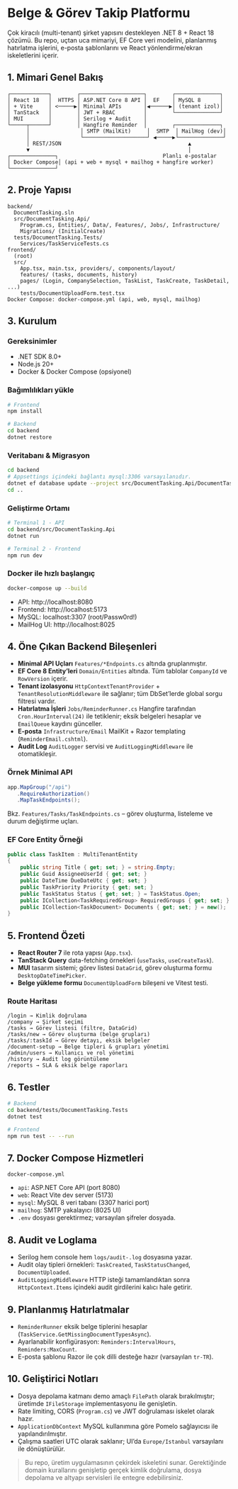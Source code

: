 # Belge & Görev Takip Platformu

Çok kiracılı (multi-tenant) şirket yapısını destekleyen .NET 8 + React 18 çözümü. Bu repo, uçtan uca mimariyi, EF Core veri modelini, planlanmış hatırlatma işlerini, e-posta şablonlarını ve React yönlendirme/ekran iskeletlerini içerir.

## 1. Mimari Genel Bakış
```
┌────────────┐        ┌────────────────────┐        ┌──────────────┐
│ React 18   │  HTTPS │ ASP.NET Core 8 API │  EF    │ MySQL 8      │
│ + Vite     │ <─────▶│ Minimal APIs       │◀──────▶│ (tenant izol)│
│ TanStack   │        │ JWT + RBAC         │        └──────────────┘
│ MUI        │        │ Serilog + Audit    │
└─────┬──────┘        │ Hangfire Reminder  │        ┌──────────────┐
      │                │ SMTP (MailKit)     │  SMTP  │ MailHog (dev)│
      │                └────────────────────┘ ◀─────▶└──────────────┘
      │ REST/JSON                                        ▲
      ▼                                                  │
┌──────────────┐                                 Planlı e-postalar
│ Docker Compose│ (api + web + mysql + mailhog + hangfire worker)
└──────────────┘
```

## 2. Proje Yapısı
```
backend/
  DocumentTasking.sln
  src/DocumentTasking.Api/
    Program.cs, Entities/, Data/, Features/, Jobs/, Infrastructure/
    Migrations/ (InitialCreate)
  tests/DocumentTasking.Tests/
    Services/TaskServiceTests.cs
frontend/
  (root)
  src/
    App.tsx, main.tsx, providers/, components/layout/
    features/ (tasks, documents, history)
    pages/ (Login, CompanySelection, TaskList, TaskCreate, TaskDetail, ...)
    tests/DocumentUploadForm.test.tsx
Docker Compose: docker-compose.yml (api, web, mysql, mailhog)
```

## 3. Kurulum
### Gereksinimler
- .NET SDK 8.0+
- Node.js 20+
- Docker & Docker Compose (opsiyonel)

### Bağımlılıkları yükle
```bash
# Frontend
npm install

# Backend
cd backend
dotnet restore
```

### Veritabanı & Migrasyon
```bash
cd backend
# Appsettings içindeki bağlantı mysql:3306 varsayılanıdır.
dotnet ef database update --project src/DocumentTasking.Api/DocumentTasking.Api.csproj
cd ..
```

### Geliştirme Ortamı
```bash
# Terminal 1 - API
cd backend/src/DocumentTasking.Api
dotnet run

# Terminal 2 - Frontend
npm run dev
```

### Docker ile hızlı başlangıç
```bash
docker-compose up --build
```
- API: http://localhost:8080
- Frontend: http://localhost:5173
- MySQL: localhost:3307 (root/Passw0rd!)
- MailHog UI: http://localhost:8025

## 4. Öne Çıkan Backend Bileşenleri
- **Minimal API Uçları** `Features/*Endpoints.cs` altında gruplanmıştır.
- **EF Core 8 Entity’leri** `Domain/Entities` altında. Tüm tablolar `CompanyId` ve `RowVersion` içerir.
- **Tenant izolasyonu** `HttpContextTenantProvider` + `TenantResolutionMiddleware` ile sağlanır; tüm DbSet’lerde global sorgu filtresi vardır.
- **Hatırlatma İşleri** `Jobs/ReminderRunner.cs` Hangfire tarafından `Cron.HourInterval(24)` ile tetiklenir; eksik belgeleri hesaplar ve `EmailQueue` kaydını günceller.
- **E-posta** `Infrastructure/Email` MailKit + Razor templating (`ReminderEmail.cshtml`).
- **Audit Log** `AuditLogger` servisi ve `AuditLoggingMiddleware` ile otomatikleşir.

### Örnek Minimal API
```csharp
app.MapGroup("/api")
   .RequireAuthorization()
   .MapTaskEndpoints();
```
Bkz. `Features/Tasks/TaskEndpoints.cs` – görev oluşturma, listeleme ve durum değiştirme uçları.

### EF Core Entity Örneği
```csharp
public class TaskItem : MultiTenantEntity
{
    public string Title { get; set; } = string.Empty;
    public Guid AssigneeUserId { get; set; }
    public DateTime DueDateUtc { get; set; }
    public TaskPriority Priority { get; set; }
    public TaskStatus Status { get; set; } = TaskStatus.Open;
    public ICollection<TaskRequiredGroup> RequiredGroups { get; set; } = new();
    public ICollection<TaskDocument> Documents { get; set; } = new();
}
```

## 5. Frontend Özeti
- **React Router 7** ile rota yapısı (`App.tsx`).
- **TanStack Query** data-fetching örnekleri (`useTasks`, `useCreateTask`).
- **MUI** tasarım sistemi; görev listesi `DataGrid`, görev oluşturma formu `DesktopDateTimePicker`.
- **Belge yükleme formu** `DocumentUploadForm` bileşeni ve Vitest testi.

### Route Haritası
```
/login → Kimlik doğrulama
/company → Şirket seçimi
/tasks → Görev listesi (filtre, DataGrid)
/tasks/new → Görev oluşturma (belge grupları)
/tasks/:taskId → Görev detayı, eksik belgeler
/document-setup → Belge tipleri & grupları yönetimi
/admin/users → Kullanıcı ve rol yönetimi
/history → Audit log görüntüleme
/reports → SLA & eksik belge raporları
```

## 6. Testler
```bash
# Backend
cd backend/tests/DocumentTasking.Tests
dotnet test

# Frontend
npm run test -- --run
```

## 7. Docker Compose Hizmetleri
`docker-compose.yml`
- `api`: ASP.NET Core API (port 8080)
- `web`: React Vite dev server (5173)
- `mysql`: MySQL 8 veri tabanı (3307 harici port)
- `mailhog`: SMTP yakalayıcı (8025 UI)
- `.env` dosyası gerektirmez; varsayılan şifreler dosyada.

## 8. Audit ve Loglama
- Serilog hem console hem `logs/audit-.log` dosyasına yazar.
- Audit olay tipleri örnekleri: `TaskCreated`, `TaskStatusChanged`, `DocumentUploaded`.
- `AuditLoggingMiddleware` HTTP isteği tamamlandıktan sonra `HttpContext.Items` içindeki audit girdilerini kalıcı hale getirir.

## 9. Planlanmış Hatırlatmalar
- `ReminderRunner` eksik belge tiplerini hesaplar (`TaskService.GetMissingDocumentTypesAsync`).
- Ayarlanabilir konfigürasyon: `Reminders:IntervalHours`, `Reminders:MaxCount`.
- E-posta şablonu Razor ile çok dilli desteğe hazır (varsayılan `tr-TR`).

## 10. Geliştirici Notları
- Dosya depolama katmanı demo amaçlı `FilePath` olarak bırakılmıştır; üretimde `IFileStorage` implementasyonu ile genişletin.
- Rate limiting, CORS (`Program.cs`) ve JWT doğrulaması iskelet olarak hazır.
- `ApplicationDbContext` MySQL kullanımına göre Pomelo sağlayıcısı ile yapılandırılmıştır.
- Çalışma saatleri UTC olarak saklanır; UI’da `Europe/Istanbul` varsayılanı ile dönüştürülür.

> Bu repo, üretim uygulamasının çekirdek iskeletini sunar. Gerektiğinde domain kurallarını genişletip gerçek kimlik doğrulama, dosya depolama ve altyapı servisleri ile entegre edebilirsiniz.
